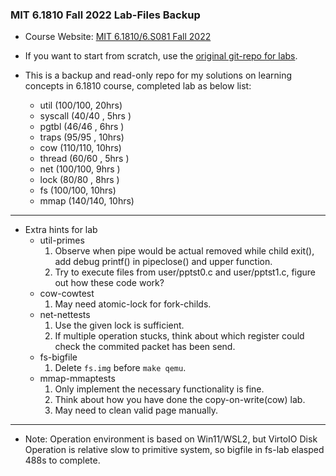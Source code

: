 ### MIT 6.1810 Fall 2022 Lab-Files Backup

* Course Website: [MIT 6.1810/6.S081 Fall 2022](https://pdos.csail.mit.edu/6.S081/2022/)

* If you want to start from scratch, use the [original git-repo for labs](https://pdos.csail.mit.edu/6.S081/2022/labs/util.html).

* This is a backup and read-only repo for my solutions on learning concepts in 6.1810 course, completed lab as below list:
    * util    (100/100, 20hrs)
    * syscall (40/40  , 5hrs )
    * pgtbl   (46/46  , 6hrs )
    * traps   (95/95  , 10hrs)
    * cow     (110/110, 10hrs)
    * thread  (60/60  , 5hrs )
    * net     (100/100, 9hrs )
    * lock    (80/80  , 8hrs )
    * fs      (100/100, 10hrs)
    * mmap    (140/140, 10hrs)

------

* Extra hints for lab
    * util-primes
        1. Observe when pipe would be actual removed while child exit(), add debug printf() in pipeclose() and upper function.
        2. Try to execute files from user/pptst0.c and user/pptst1.c, figure out how these code work?
    * cow-cowtest
        1. May need atomic-lock for fork-childs.
    * net-nettests
        1. Use the given lock is sufficient.
        2. If multiple operation stucks, think about which register could check the commited packet has been send.
    * fs-bigfile
        1. Delete `fs.img` before `make qemu`.
    * mmap-mmaptests
        1. Only implement the necessary functionality is fine.
        2. Think about how you have done the copy-on-write(cow) lab.
        3. May need to clean valid page manually.

------

* Note: Operation environment is based on Win11/WSL2, but VirtoIO Disk Operation is relative slow to primitive system, so bigfile in fs-lab elasped 488s to complete.